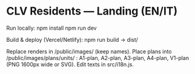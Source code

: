 # CLV Residents — Landing (EN/IT)

Run locally:
  npm install
  npm run dev

Build & deploy (Vercel/Netlify):
  npm run build  -> dist/

Replace renders in /public/images/ (keep names).
Place plans into /public/images/plans/units/ : A1-plan, A2-plan, A3-plan, A4-plan, V1-plan (PNG 1600px wide or SVG).
Edit texts in src/i18n.js.
